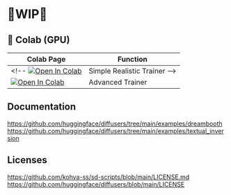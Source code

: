 # 🚦WIP🚦

## 🦒 Colab (GPU)

| Colab Page | Function
| --- | --- |
<!-- [![Open In Colab](https://colab.research.google.com/assets/colab-badge.svg)](https://colab.research.google.com/github/camenduru/trainer/blob/main/realistic.ipynb) | Simple Realistic Trainer -->
[![Open In Colab](https://colab.research.google.com/assets/colab-badge.svg)](https://colab.research.google.com/github/camenduru/trainer/blob/main/advanced.ipynb) | Advanced Trainer

## Documentation
https://github.com/huggingface/diffusers/tree/main/examples/dreambooth
https://github.com/huggingface/diffusers/tree/main/examples/textual_inversion

## Licenses
https://github.com/kohya-ss/sd-scripts/blob/main/LICENSE.md <br />
https://github.com/huggingface/diffusers/blob/main/LICENSE <br />
